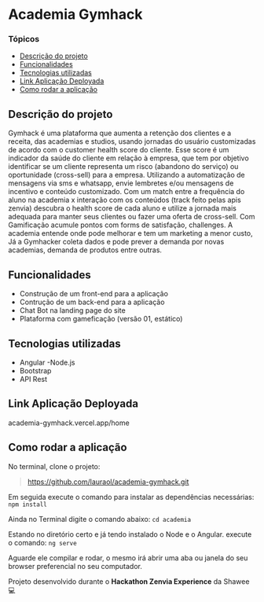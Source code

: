 # Academia Gymhack

### Tópicos
- [Descrição do projeto][1]
- [Funcionalidades][2]
- [Tecnologias utilizadas][6]
- [Link Aplicação Deployada][3]
- [Como rodar a aplicação][5]

## Descrição do projeto
Gymhack é uma plataforma que aumenta a retenção dos clientes e a receita, das academias e studios, usando jornadas do usuário customizadas de acordo com o customer health score do cliente. Esse score é um indicador da saúde do cliente em relação à empresa, que tem por objetivo identificar se um cliente representa um risco (abandono do serviço) ou oportunidade (cross-sell) para a empresa. Utilizando a automatização de mensagens via sms e whatsapp, envie lembretes e/ou mensagens de incentivo e conteúdo customizado. Com um match entre a frequência do aluno na academia x interação com os conteúdos (track feito pelas apis zenvia) descubra o health score de cada aluno e utilize a jornada mais adequada para manter seus clientes ou fazer uma oferta de cross-sell. Com Gamificação acumule pontos com forms de satisfação, challenges. A academia entende onde pode melhorar e tem um marketing a menor custo, Já a Gymhacker coleta dados e pode prever a demanda por novas academias, demanda de produtos entre outras.

## Funcionalidades
- Construção de um front-end para a aplicação
- Contrução de um back-end para a aplicação
- Chat Bot na landing page do site
- Plataforma com gameficação (versão 01, estático)

## Tecnologias utilizadas
- Angular
 -Node.js
- Bootstrap
- API Rest

## Link Aplicação Deployada

academia-gymhack.vercel.app/home

## Como rodar a aplicação
No terminal, clone o projeto:
> https://github.com/lauraol/academia-gymhack.git

Em seguida execute o comando para instalar as dependências necessárias:
 `npm install`

Ainda no Terminal digite o comando abaixo:
`cd academia` 

Estando no diretório certo e já tendo instalado o Node e o Angular. execute o comando:
 `ng serve`
 
Aguarde ele compilar e rodar, o mesmo irá abrir uma aba ou janela do seu browser preferencial no seu computador.

Projeto desenvolvido durante o **Hackathon Zenvia Experience** da Shawee 💻

[1]: https://github.com/lauraol/gerenciador-de-financas/blob/master/README.md#descrição-do-projeto "Descrição do projeto"
[2]: https://github.com/lauraol/gerenciador-de-financas/blob/master/README.md#funcionalidades "Funcionalidades"
[3]: https://github.com/lauraol/gerenciador-de-financas/blob/master/README.md#link-aplicação-deployada "Link Aplicação Deployada"
[5]: https://github.com/lauraol/gerenciador-de-financas/blob/master/README.md#como-rodar-a-aplicação "Como rodar a aplicação"
[6]: https://github.com/lauraol/gerenciador-de-financas/blob/master/README.md#tecnologias-utilizadas "Tecnologias utilizadas"
